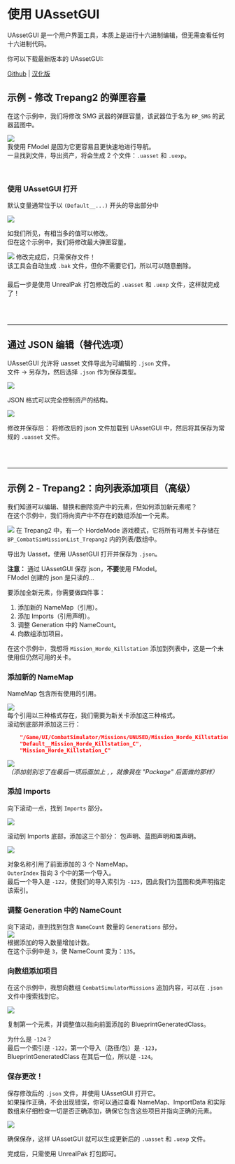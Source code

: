# 使用 UAssetGUI
UAssetGUI 是一个用户界面工具，本质上是进行十六进制编辑，但无需查看任何十六进制代码。

你可以下载最新版本的 UAssetGUI: 

[Github](https://github.com/atenfyr/UAssetGUI/releases) | [汉化版](https://github.com/3DMXM/UAssetGUI_cn/releases)



## 示例 - 修改 Trepang2 的弹匣容量
在这个示例中，我们将修改 SMG 武器的弹匣容量，该武器位于名为 `BP_SMG` 的武器蓝图中。

![](/Media/uassetgui/fmodel_trepang_smg1.png)
<br>
我使用 FModel 是因为它更容易且更快速地进行导航。<br>
一旦找到文件，导出资产，将会生成 2 个文件：`.uasset` 和 `.uexp`。

<br>

### 使用 UAssetGUI 打开
默认变量通常位于以 `(Default__...)` 开头的导出部分中

![](/Media/uassetgui/umodel_trepang_smg1.png)

如我们所见，有相当多的值可以修改。<br>
但在这个示例中，我们将修改最大弹匣容量。

![](/Media/uassetgui/umodel_trepang_smg2.png)
修改完成后，只需保存文件！<br>
该工具会自动生成 `.bak` 文件，但你不需要它们，所以可以随意删除。

### 
最后一步是使用 UnrealPak 打包修改后的 `.uasset` 和 `.uexp` 文件，这样就完成了！


<br><br>
<hr>

## 通过 JSON 编辑（替代选项）
UAssetGUI 允许将 uasset 文件导出为可编辑的 `.json` 文件。<br>
文件 -> 另存为，然后选择 `.json` 作为保存类型。

![](/Media/uassetgui/umodel_trepang_smg3.png)

JSON 格式可以完全控制资产的结构。

![](/Media/uassetgui/umodel_trepang_smg4.png)


修改并保存后：
将修改后的 json 文件加载到 UAssetGUI 中，然后将其保存为常规的 `.uasset` 文件。

<br><br>
<hr>


## 示例 2 - Trepang2：向列表添加项目（高级）
我们知道可以编辑、替换和删除资产中的元素，但如何添加新元素呢？<br>
在这个示例中，我们将向资产中不存在的数组添加一个元素。<br>

![](/Media/uassetgui/fmodel_trepang_mission1.png)
在 Trepang2 中，有一个 HordeMode 游戏模式，它将所有可用关卡存储在 `BP_CombatSimMissionList_Trepang2` 内的列表/数组中。

导出为 Uasset，使用 UAssetGUI 打开并保存为 `.json`。<br>


**注意：** 通过 UAssetGUI 保存 json，**不要**使用 FModel。<br> FModel 创建的 json 是只读的...


要添加全新元素，你需要做四件事：<br>
1. 添加新的 NameMap（引用）。<br>
2. 添加 Imports（引用声明）。<br>
3. 调整 Generation 中的 NameCount。<br>
4. 向数组添加项目。<br>



在这个示例中，我想将 `Mission_Horde_Killstation` 添加到列表中，这是一个未使用但仍然可用的关卡。

### 添加新的 NameMap
NameMap 包含所有使用的引用。

![](/Media/uassetgui/json_trepang_mission1.png)<br>
每个引用以三种格式存在，我们需要为新关卡添加这三种格式。<br>
滚动到底部并添加这三行：<br>
```json
    "/Game/UI/CombatSimulator/Missions/UNUSED/Mission_Horde_Killstation",
    "Default__Mission_Horde_Killstation_C",
    "Mission_Horde_Killstation_C"
```

![](/Media/uassetgui/json_trepang_mission2.png)<br>
_（添加前别忘了在最后一项后面加上 `,`，就像我在 "Package" 后面做的那样）_


### 添加 Imports
向下滚动一点，找到 `Imports` 部分。

![](/Media/uassetgui/json_trepang_mission3.png)

滚动到 Imports 底部，添加这三个部分：
包声明、蓝图声明和类声明。

![](/Media/uassetgui/json_trepang_mission4.png)

对象名称引用了前面添加的 3 个 NameMap。<br>
`OuterIndex` 指向 3 个中的第一个导入。<br>
最后一个导入是 `-122`，使我们的导入索引为 `-123`，因此我们为蓝图和类声明指定该索引。
<br>

### 调整 Generation 中的 NameCount
向下滚动，直到找到包含 `NameCount` 数量的 `Generations` 部分。
<br>![](/Media/uassetgui/json_trepang_mission5.png)<br>
根据添加的导入数量增加计数。<br>
在这个示例中是 `3`，使 NameCount 变为：`135`。


### 向数组添加项目
在这个示例中，我想向数组 `CombatSimulatorMissions` 追加内容，可以在 `.json` 文件中搜索找到它。<br>

![](/Media/uassetgui/json_trepang_mission6.png)

复制第一个元素，并调整值以指向前面添加的 BlueprintGeneratedClass。

为什么是 `-124`？<br>
最后一个索引是 `-122`，第一个导入（路径/包）是 `-123`，BlueprintGeneratedClass 在其后一位，所以是 `-124`。

### 保存更改！
保存修改后的 `.json` 文件，并使用 UAssetGUI 打开它。<br>
如果操作正确，不会出现错误，你可以通过查看 NameMap、ImportData 和实际数组来仔细检查一切是否正确添加，确保它包含这些项目并指向正确的元素。

![](/Media/uassetgui/json_trepang_mission7.png)

确保保存，这样 UAssetGUI 就可以生成更新后的 `.uasset` 和 `.uexp` 文件。

完成后，只需使用 UnrealPak 打包即可。